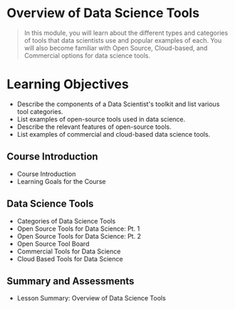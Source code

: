 # Overview of Data Science Tools
> In this module, you will learn about the different types and categories of tools that data scientists use and popular examples of each. You will also become familiar with Open Source, Cloud-based, and Commercial options for data science tools.
# Learning Objectives
- Describe the components of a Data Scientist's toolkit and list various tool categories.
- List examples of open-source tools used in data science.
- Describe the relevant features of open-source tools.
- List examples of commercial and cloud-based data science tools.
## Course Introduction
- Course Introduction
- Learning Goals for the Course
## Data Science Tools
- Categories of Data Science Tools
- Open Source Tools for Data Science: Pt. 1
- Open Source Tools for Data Science: Pt. 2
- Open Source Tool Board
- Commercial Tools for Data Science
- Cloud Based Tools for Data Science
## Summary and Assessments
- Lesson Summary: Overview of Data Science Tools

